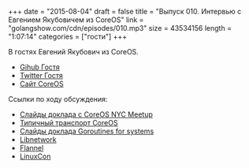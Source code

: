 +++
date = "2015-08-04"
draft = false
title = "Выпуск 010. Интервью с Евгением Якубовичем из CoreOS"
link = "golangshow.com/cdn/episodes/010.mp3"
size = 43534156
length = "1:07:14"
categories = ["гости"]
+++

В гостях Евгений Якубович из CoreOS.

* [Gihub Гостя](https://github.com/eyakubovich)
* [Twitter Гостя](https://twitter.com/eyakubovich)
* [Сайт CoreOS](https://coreos.com)

Ссылки по ходу обсуждения:

* [Слайды доклада с CoreOS NYC Meetup](https://speakerdeck.com/eyakubovich/coreos-nyc-meetup)
* [Типичный транспорт CoreOS](http://blog.golang.org/gophercon/image00.jpg)
* [Слайды доклада Goroutines for systems](https://docs.google.com/presentation/d/1xO8MU0-j7nEpU_wisBq7EVACLVnn8-v4Am_UGnv3lKI/edit#slide=id.p)
* [Libnetwork](https://github.com/docker/libnetwork)
* [Flannel](https://github.com/coreos/flannel)
* [LinuxCon](http://events.linuxfoundation.org/events/containercon/program/schedule)
